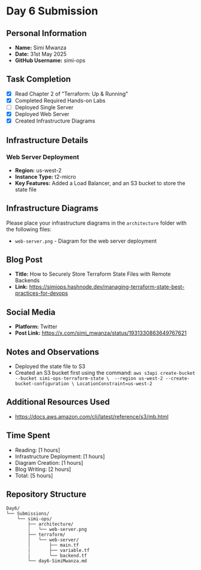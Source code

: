 # Day 6 Submission

## Personal Information
- **Name:** Simi Mwanza
- **Date:** 31st May 2025
- **GitHub Username:** simi-ops

## Task Completion
- [x] Read Chapter 2 of "Terraform: Up & Running"
- [x] Completed Required Hands-on Labs
- [ ] Deployed Single Server
- [x] Deployed Web Server
- [x] Created Infrastructure Diagrams

## Infrastructure Details

### Web Server Deployment
- **Region:** us-west-2
- **Instance Type:** t2-micro
- **Key Features:** Added a Load Balancer, and an S3 bucket to store the state file

## Infrastructure Diagrams
Please place your infrastructure diagrams in the `architecture` folder with the following files:

- `web-server.png` - Diagram for the web server deployment

## Blog Post
- **Title:** How to Securely Store Terraform State Files with Remote Backends
- **Link:** https://simiops.hashnode.dev/managing-terraform-state-best-practices-for-devops

## Social Media
- **Platform:** Twitter
- **Post Link:** https://x.com/simi_mwanza/status/1931330863649767621

## Notes and Observations
- Deployed the state file to S3     
- Created an S3 bucket first using the command: 
`aws s3api create-bucket --bucket simi-ops-terraform-state \ 
    --region us-west-2 --create-bucket-configuration \
    LocationConstraint=us-west-2`

## Additional Resources Used
- https://docs.aws.amazon.com/cli/latest/reference/s3/mb.html

## Time Spent
- Reading: [1 hours]
- Infrastructure Deployment: [1 hours]
- Diagram Creation: [1 hours]
- Blog Writing: [2 hours]
- Total: [5 hours]

## Repository Structure
```
Day6/
└── Submissions/
    └── simi-ops/
        ├── architecture/
        │   └── web-server.png
        ├── terraform/
        │   └── web-server/
        │       ├── main.tf
        |       ├── variable.tf
        |       └── backend.tf        
        └── day6-SimiMwanza.md
``` 




